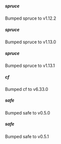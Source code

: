 
##### spruce
Bumped spruce to v1.12.2

##### spruce
Bumped spruce to v1.13.0

##### spruce
Bumped spruce to v1.13.1

##### cf
Bumped cf to v6.33.0

##### safe
Bumped safe to v0.5.0

##### safe
Bumped safe to v0.5.1
